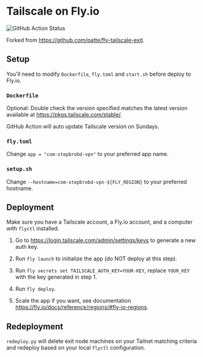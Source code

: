# Tailscale on Fly.io

![GitHub Action Status](https://github.com/StepBroBD/Tailscale-on-Fly.io/actions/workflows/autoupdate.yml/badge.svg)

Forked from <https://github.com/patte/fly-tailscale-exit>.

## Setup

You'll need to modify `Dockerfile`, `fly.toml` and `start.sh` before deploy to Fly.io.

### `Dockerfile`

Optional: Double check the version specified matches the latest version available at <https://pkgs.tailscale.com/stable/>.

GitHub Action will auto update Tailscale version on Sundays.

### `fly.toml`

Change `app = "com-stepbrobd-vpn"` to your preferred app name.

### `setup.sh`

Change `--hostname=com-stepbrobd-vpn-${FLY_REGION}` to your preferred hostname.

## Deployment

Make sure you have a Tailscale account, a Fly.io account, and a computer with `flyctl` installed.

1. Go to <https://login.tailscale.com/admin/settings/keys> to generate a new auth key.

2. Run `fly launch` to initialize the app (do NOT deploy at this step).

3. Run `fly secrets set TAILSCALE_AUTH_KEY=YOUR-KEY`, replace `YOUR_KEY` with the key generated in step 1.

4. Run `fly deploy`.

5. Scale the app if you want, see documentation <https://fly.io/docs/reference/regions/#fly-io-regions>.

## Redeployment

`redeploy.py` will delete exit node machines on your Tailnet matching criteria and redeploy based on your local `flyctl` configuration.
